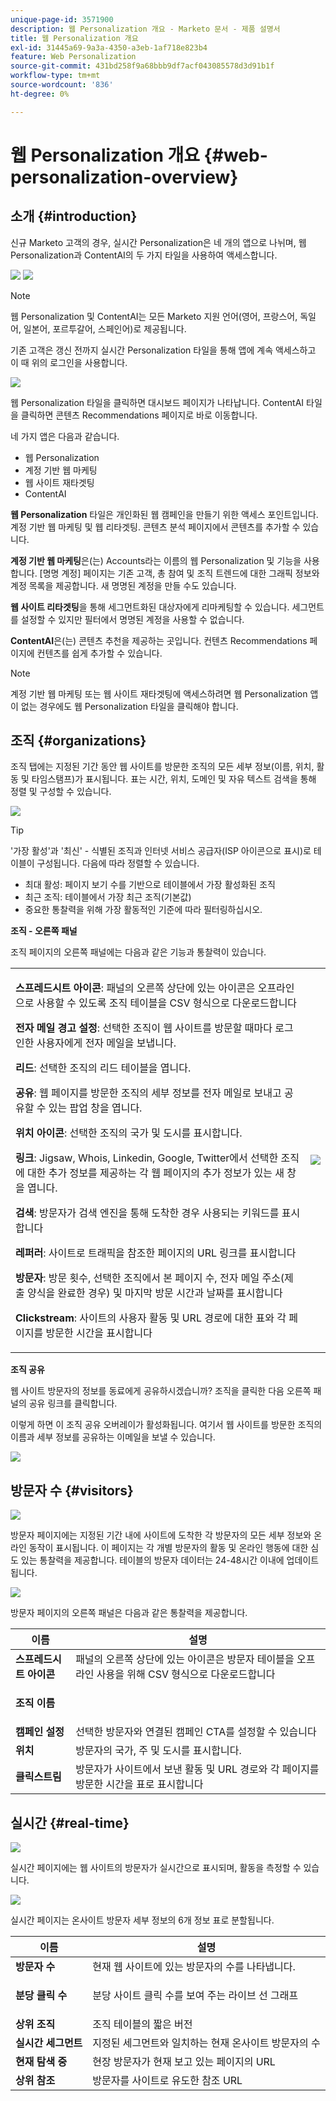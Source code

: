 ```yaml
---
unique-page-id: 3571900
description: 웹 Personalization 개요 - Marketo 문서 - 제품 설명서
title: 웹 Personalization 개요
exl-id: 31445a69-9a3a-4350-a3eb-1af718e823b4
feature: Web Personalization
source-git-commit: 431bd258f9a68bbb9df7acf043085578d3d91b1f
workflow-type: tm+mt
source-wordcount: '836'
ht-degree: 0%

---
```


# 웹 Personalization 개요 {#web-personalization-overview}

## 소개 {#introduction}

신규 Marketo 고객의 경우, 실시간 Personalization은 네 개의 앱으로 나뉘며, 웹 Personalization과 ContentAI의 두 가지 타일을 사용하여 액세스합니다.

![](assets/pasted-image-at-2016-03-23-02-45-pm.png) ![](assets/mlm-homepage-content-ai-281-29.png)

>[!NOTE]
>
>웹 Personalization 및 ContentAI는 모든 Marketo 지원 언어(영어, 프랑스어, 독일어, 일본어, 포르투갈어, 스페인어)로 제공됩니다.

기존 고객은 갱신 전까지 실시간 Personalization 타일을 통해 앱에 계속 액세스하고 이 때 위의 로그인을 사용합니다.

![](assets/image2016-2-9-8-3a52-3a32.png)

웹 Personalization 타일을 클릭하면 대시보드 페이지가 나타납니다. ContentAI 타일을 클릭하면 콘텐츠 Recommendations 페이지로 바로 이동합니다.

네 가지 앱은 다음과 같습니다.

* 웹 Personalization
* 계정 기반 웹 마케팅
* 웹 사이트 재타겟팅
* ContentAI

**웹 Personalization** 타일은 개인화된 웹 캠페인을 만들기 위한 액세스 포인트입니다. 계정 기반 웹 마케팅 및 웹 리타겟팅. 콘텐츠 분석 페이지에서 콘텐츠를 추가할 수 있습니다.

**계정 기반 웹 마케팅**&#x200B;은(는) Accounts라는 이름의 웹 Personalization 및 기능을 사용합니다. [명명 계정] 페이지는 기존 고객, 총 참여 및 조직 트렌드에 대한 그래픽 정보와 계정 목록을 제공합니다. 새 명명된 계정을 만들 수도 있습니다.

**웹 사이트 리타겟팅**&#x200B;을 통해 세그먼트화된 대상자에게 리마케팅할 수 있습니다. 세그먼트를 설정할 수 있지만 필터에서 명명된 계정을 사용할 수 없습니다.

**ContentAI**&#x200B;은(는) 콘텐츠 추천을 제공하는 곳입니다. 컨텐츠 Recommendations 페이지에 컨텐츠를 쉽게 추가할 수 있습니다.

>[!NOTE]
>
>계정 기반 웹 마케팅 또는 웹 사이트 재타겟팅에 액세스하려면 웹 Personalization 앱이 없는 경우에도 웹 Personalization 타일을 클릭해야 합니다.

## 조직 {#organizations}

조직 탭에는 지정된 기간 동안 웹 사이트를 방문한 조직의 모든 세부 정보(이름, 위치, 활동 및 타임스탬프)가 표시됩니다. 표는 시간, 위치, 도메인 및 자유 텍스트 검색을 통해 정렬 및 구성할 수 있습니다.

![](assets/image2014-11-10-19-3a23-3a18.png)

>[!TIP]
>
>&#39;가장 활성&#39;과 &#39;최신&#39; - 식별된 조직과 인터넷 서비스 공급자(ISP 아이콘으로 표시)로 테이블이 구성됩니다. 다음에 따라 정렬할 수 있습니다.
>
>* 최대 활성: 페이지 보기 수를 기반으로 테이블에서 가장 활성화된 조직
>* 최근 조직: 테이블에서 가장 최근 조직(기본값)
>* 중요한 통찰력을 위해 가장 활동적인 기준에 따라 필터링하십시오.

**조직 - 오른쪽 패널**

조직 페이지의 오른쪽 패널에는 다음과 같은 기능과 통찰력이 있습니다.

<table> 
 <tbody> 
  <tr> 
   <td><p><strong>스프레드시트 아이콘</strong>: 패널의 오른쪽 상단에 있는 아이콘은 오프라인으로 사용할 수 있도록 조직 테이블을 CSV 형식으로 다운로드합니다</p><p><strong>전자 메일 경고 설정</strong>: 선택한 조직이 웹 사이트를 방문할 때마다 로그인한 사용자에게 전자 메일을 보냅니다.</p><p><strong>리드</strong>: 선택한 조직의 리드 테이블을 엽니다.</p><p><strong>공유</strong>: 웹 페이지를 방문한 조직의 세부 정보를 전자 메일로 보내고 공유할 수 있는 팝업 창을 엽니다.</p><p><strong>위치 아이콘</strong>: 선택한 조직의 국가 및 도시를 표시합니다.</p><p><strong>링크</strong>: Jigsaw, Whois, Linkedin, Google, Twitter에서 선택한 조직에 대한 추가 정보를 제공하는 각 웹 페이지의 추가 정보가 있는 새 창을 엽니다.</p><p><strong>검색</strong>: 방문자가 검색 엔진을 통해 도착한 경우 사용되는 키워드를 표시합니다</p><p><strong>레퍼러</strong>: 사이트로 트래픽을 참조한 페이지의 URL 링크를 표시합니다</p><p><strong>방문자</strong>: 방문 횟수, 선택한 조직에서 본 페이지 수, 전자 메일 주소(제출 양식을 완료한 경우) 및 마지막 방문 시간과 날짜를 표시합니다</p><p><strong>Clickstream</strong>: 사이트의 사용자 활동 및 URL 경로에 대한 표와 각 페이지를 방문한 시간을 표시합니다</p></td> 
   <td><img src="assets/image2014-11-10-19-3a22-3a47.png" data-linked-resource-id="5046291" data-linked-resource-type="attachment" data-base-url="https://docs.marketo.com" data-linked-resource-container-id="3571900"></td> 
  </tr> 
 </tbody> 
</table>

**조직 공유**

웹 사이트 방문자의 정보를 동료에게 공유하시겠습니까? 조직을 클릭한 다음 오른쪽 패널의 공유 링크를 클릭합니다.

이렇게 하면 이 조직 공유 오버레이가 활성화됩니다. 여기서 웹 사이트를 방문한 조직의 이름과 세부 정보를 공유하는 이메일을 보낼 수 있습니다.

![](assets/image2014-11-10-19-3a25-3a42.png)

## 방문자 수 {#visitors}

![](assets/wp-vis.jpg)

방문자 페이지에는 지정된 기간 내에 사이트에 도착한 각 방문자의 모든 세부 정보와 온라인 동작이 표시됩니다. 이 페이지는 각 개별 방문자의 활동 및 온라인 행동에 대한 심도 있는 통찰력을 제공합니다. 테이블의 방문자 데이터는 24-48시간 이내에 업데이트됩니다.

![](assets/image2014-11-10-19-3a45-3a49.png)

방문자 페이지의 오른쪽 패널은 다음과 같은 통찰력을 제공합니다.

<table> 
 <thead> 
  <tr> 
   <th colspan="1" rowspan="1">이름</th> 
   <th colspan="1" rowspan="1">설명</th> 
  </tr> 
 </thead> 
 <tbody> 
  <tr> 
   <td colspan="1" rowspan="1"><strong>스프레드시트 아이콘</strong></td> 
   <td colspan="1" rowspan="1">패널의 오른쪽 상단에 있는 아이콘은 방문자 테이블을 오프라인 사용을 위해 CSV 형식으로 다운로드합니다</td> 
  </tr> 
  <tr> 
   <td colspan="1" rowspan="1"><p><strong>조직 이름</strong></p></td> 
   <td colspan="1" rowspan="1"> </td> 
  </tr> 
  <tr> 
   <td colspan="1" rowspan="1"><strong>캠페인 설정</strong></td> 
   <td colspan="1" rowspan="1">선택한 방문자와 연결된 캠페인 CTA를 설정할 수 있습니다</td> 
  </tr> 
  <tr> 
   <td colspan="1"><strong>위치</strong></td> 
   <td colspan="1">방문자의 국가, 주 및 도시를 표시합니다.</td> 
  </tr> 
  <tr> 
   <td colspan="1" rowspan="1"><strong>클릭스트림</strong></td> 
   <td colspan="1" rowspan="1">방문자가 사이트에서 보낸 활동 및 URL 경로와 각 페이지를 방문한 시간을 표로 표시합니다</td> 
  </tr> 
 </tbody> 
</table>

## 실시간 {#real-time}

![](assets/wp-real.jpg)

실시간 페이지에는 웹 사이트의 방문자가 실시간으로 표시되며, 활동을 측정할 수 있습니다.

![](assets/image2014-11-10-19-3a49-3a55.png)

실시간 페이지는 온사이트 방문자 세부 정보의 6개 정보 표로 분할됩니다.

<table> 
 <thead> 
  <tr> 
   <th colspan="1" rowspan="1">이름</th> 
   <th colspan="1" rowspan="1">설명</th> 
  </tr> 
 </thead> 
 <tbody> 
  <tr> 
   <td colspan="1" rowspan="1"><strong>방문자 수</strong></td> 
   <td colspan="1" rowspan="1"> 현재 웹 사이트에 있는 방문자의 수를 나타냅니다.</td> 
  </tr> 
  <tr> 
   <td colspan="1" rowspan="1"><p><strong>분당 클릭 수</strong></p></td> 
   <td colspan="1" rowspan="1"> 분당 사이트 클릭 수를 보여 주는 라이브 선 그래프</td> 
  </tr> 
  <tr> 
   <td colspan="1" rowspan="1"><strong>상위 조직</strong></td> 
   <td colspan="1" rowspan="1">조직 테이블의 짧은 버전</td> 
  </tr> 
  <tr> 
   <td colspan="1"><strong>실시간 세그먼트</strong></td> 
   <td colspan="1">지정된 세그먼트와 일치하는 현재 온사이트 방문자의 수</td> 
  </tr> 
  <tr> 
   <td colspan="1"><strong>현재 탐색 중</strong></td> 
   <td colspan="1">현장 방문자가 현재 보고 있는 페이지의 URL</td> 
  </tr> 
  <tr> 
   <td colspan="1" rowspan="1"><strong>상위 참조</strong></td> 
   <td colspan="1" rowspan="1">방문자를 사이트로 유도한 참조 URL</td> 
  </tr> 
 </tbody> 
</table>
